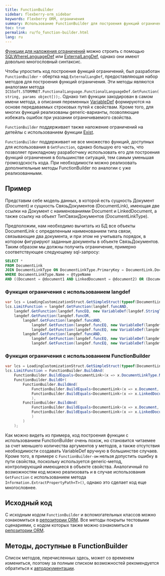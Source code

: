 ```yaml
---
title: FunctionBuilder
sidebar: flexberry-orm_sidebar
keywords: Flexberry ORM, ограничения
summary: Использование FunctionBuilder для построения функций ограничения
toc: true
permalink: ru/fo_function-builder.html
lang: ru
---
```


[Функции для наложения ограничений](fo_limit-function.html) можно строить с помощью [SQLWhereLanguageDef](fo_function-list.html) или [ExternalLangDef](fo_external-lang-def.html), однако они имеют довольно многословный синтаксис.

Чтобы упростить код построения функций ограничений, был разработан `FunctionBuilder` - обертка над `ExternalLangDef`, предоставляющая набор методов для построения функций ограничения. Эти методы являются аналогами метода `ICSSoft.STORMNET.FunctionalLanguage.FunctionalLanguageDef.GetFunction(string, params object[));`. Однако тип функции закодирован в самом имени метода, а описания переменных [VariableDef](fo_variable-def.html) формируются на основе передаваемых строковых путей к свойствам. Кроме того, для многих функций реализованы generic-варианты, позволяющие избежать ошибок при указании ограничиваемого свойства.

`FunctionBuilder` поддерживает также наложение ограничений на детейлы с использованием функции [Exist](fo_exist-details.html).

`FunctionBuilder` поддерживает не все множество функций, доступных для использования в `GetFunction`, однако большую его часть, что позволяет прикладному разработчику использовать его для построения функций ограничения в большинстве ситуаций, тем самым уменьшая громоздскость кода. При необходимости можно реализовать дополнительные методы FunctionBuilder по аналогии с уже реализованными.

## Пример
Представим себе модель данных, в которой есть сущность Документ (Document) и сущность СвязьДокументов (DocumentLink), имеющая две ссылки на Документ с наименованиями Document и LinkedDocument, а также ссылку на объект ТипСвязиДокументов (DocumentLinkType).

Предположим, нам необходимо вычитать из БД все объекты DocumentLink с определенным наименованием типа связи, связывающие два документа, и при этом не учитывать порядок, в котором фигурируют заданные документы в объекте СвязьДокументов. Таким образом мы должны получить ограничение, примерно соответствующее следующему sql-запросу:

``` sql
SELECT * 
FROM DocumentLink 
JOIN DocumentLinkType ON DocumentLinkType.PrimaryKey = DocumentLink.DocumentLinkType
WHERE DocumentLinkType.Name = @typeName
AND ((Document = @document1 AND LinkedDocument = @document2) OR (Document = @document2 AND LinkedDocument = @document1))
```

### Функция ограничения с использованием langdef
```csharp
var lcs = LoadingCustomizationStruct.GetSimpleStruct(typeof(DocumentLink), DocumentLink.Views.DocumentLinkE);
lcs.LimitFunction = langdef.GetFunction(langdef.funcAND,
	langdef.GetFunction(langdef.funcEQ, new VariableDef(langdef.StringType, "DocumentLinkType.Name"), typeName),
	langdef.GetFunction(langdef.funcOR,
		langdef.GetFunction(langdef.funcAND, 
			langdef.GetFunction(langdef.funcEQ, new VariableDef(langdef.GuidType, "Document"), document1.__PrimaryKey),
			langdef.GetFunction(langdef.funcEQ, new VariableDef(langdef.GuidType, "LinkedDocument"), document2.__PrimaryKey)),
		langdef.GetFunction(langdef.funcAND, 
			langdef.GetFunction(langdef.funcEQ, new VariableDef(langdef.GuidType, "Document"), document2.__PrimaryKey),
			langdef.GetFunction(langdef.funcEQ, new VariableDef(langdef.GuidType, "LinkedDocument"), document1.__PrimaryKey))));
```

### Функция ограничения с использованием FunctionBuilder
``` csharp
var lcs = LoadingCustomizationStruct.GetSimpleStruct(typeof(DocumentLink), DocumentLink.Views.DocumentLinkE);
lcs.LimitFunction = FunctionBuilder.BuildAnd(
	FunctionBuilder.BuildEquals<DocumentLink>(x => x.DocumentLinkType.Name, typeName),
	FunctionBuilder.BuildOr(
		FunctionBuilder.BuildAnd(
			FunctionBuilder.BuildEquals<DocumentLink>(x => x.Document, document1),
			FunctionBuilder.BuildEquals<DocumentLink>(x => x.LinkedDocument, document2)
			),
		FunctionBuilder.BuildAnd(
			FunctionBuilder.BuildEquals<DocumentLink>(x => x.Document, document2),
			FunctionBuilder.BuildEquals<DocumentLink>(x => x.LinkedDocument, document1)
			)
		)
	);
```

Как можно видеть из примера, код построения функции с использованием FunctionBuilder очень похож, но становится читаемее за счет меньшего количества аргументов у методов, а также отсутствия необходимости создавать VariableDef вручную в большинстве случаев. Кроме того, в примере с `FunctionBuilder-ом` нельзя допустить ошибку в пути свойства, поскольку используется generic-метод, контролирующий имеющиеся в объекте свойства. Аналогичный по возможностям код можно реализовать и в случае использования `GetFunction` с использованием метода `Information.ExtractPropertyPath<T>()`, однако это сделает код еще многословнее.

## Исходный код
С исходным кодом `FunctionBuilder` и вспомогательных классов можно ознакомиться в [репозитории ORM](https://github.com/Flexberry/NewPlatform.Flexberry.ORM/tree/develop/ExternalLangDef/FunctionBuilder). Все методы покрыты тестовыми сценариями, с кодом которых также можно ознакомиться в [репозитории ORM](https://github.com/Flexberry/NewPlatform.Flexberry.ORM/tree/develop/NewPlatform.Flexberry.ORM.Tests/ICSSoft.STORMNET.FunctionalLanguage).

## Методы, доступные в FunctionBuilder

Список методов, перечисленных здесь, может со временем измениться, поэтому за полным списком возможностей рекомендуется обратиться к [автодокументации](https://flexberry.github.io/NewPlatform.Flexberry.ORM/autodoc/develop/class_i_c_s_soft_1_1_s_t_o_r_m_n_e_t_1_1_functional_language_1_1_function_builder.html).

